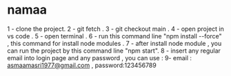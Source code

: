 # namaa
1 - clone the project.
2 - git fetch .
3 - git checkout main .
4 -  open project in vs code .
5 -  open terminal .
6 - run this command line "npm install --force" , this command for install node modules .
7 - after install node module , you can run the project by this command line "npm start".
8 - insert any regular email into login page and any password , you can use :
9- email : asmaamasri1977@gmail.com , password:123456789 
